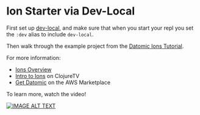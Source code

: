 # Ion Starter via Dev-Local

First set up [dev-local](https://docs.datomic.com/cloud/dev-local.html), and make sure that when you start your repl you set the `:dev` alias to include `dev-local`.

Then walk through the example project from the [Datomic Ions Tutorial](https://docs.datomic.com/cloud/ions/ions-tutorial.html).

For more information:

* [Ions Overview](https://docs.datomic.com/cloud/ions/ions.html)
* [Intro to Ions](https://www.youtube.com/watch?v=3BRO-Xb32Ic) on ClojureTV
* [Get Datomic](https://aws.amazon.com/marketplace/pp/prodview-otb76awcrb7aa) on the AWS Marketplace

To learn more, watch the video!

[![IMAGE ALT TEXT](https://img.youtube.com/vi/3BRO-Xb32Ic/0.jpg)](http://www.youtube.com/watch?v=3BRO-Xb32Ic "Datomic Ions")
